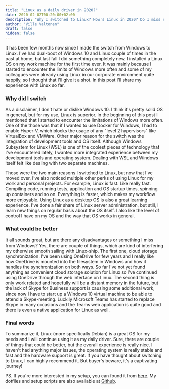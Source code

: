 ```yaml
---
title: "Linux as a daily driver in 2020?"
date: 2020-02-02T00:20:00+02:00
description: "Why I switched to Linux? How's Linux in 2020? Do I miss something from Windows? A short summary of my experiences with Linux as my daily driver."
author: "Ville Valtonen"
draft: false
hidden: false
---
```


It has been few months now since I made the switch from Windows to Linux. I've had dual-boot of Windows 10 and Linux couple of times in the past at home, but last fall I did something completely new, I installed a Linux OS on my work machine for the first time ever. It was mainly because I started to encounter the limits of Windows more often and some of my colleagues were already using Linux in our corporate environment quite happily, so I thought that I'll give it a shot. In this post I'll share my experience with Linux so far.

### Why did I switch

As a disclaimer, I don't hate or dislike Windows 10. I think it's pretty solid OS in general, but for my use, Linux is superior. In the beginning of this post I mentioned that I started to encounter the limitations of Windows more often. One of the those was that if I wanted to use Docker for Windows, I had to enable Hyper-V, which blocks the usage of any "level 2 hypervisors" like VirtualBox and VMWare. Other major reason for the switch was the integration of development tools and OS itself. Although Windows Subsystem for Linux (WSL) is one of the coolest pieces of technology that I've encountered lately, I wanted more integrated experience between my development tools and operating system. Dealing with WSL and Windows itself felt like dealing with two separate machines.

Those were the two main reasons I switched to Linux, but now that I've moved over, I've also noticed multiple other perks of using Linux for my work and personal projects. For example, Linux is fast. Like really fast. Compiling code, running tests, application and OS startup times, spinning up containers and so on. Everything is faster, which makes my workflow more enjoyable. Using Linux as a desktop OS is also a great learning experience. I've done a fair share of Linux server administration, but still, I learn new things on regular basis about the OS itself. I also like the level of control I have on my OS and the way that OS works in general.

### What could be better

It all sounds great, but are there any disadvantages or something I miss from Windows? Yes, there are couple of things, which are kind of interfering my otherwise smooth sailing with Linux-ship. The first one, cloud storage synchronization. I've been using OneDrive for few years and I really like how OneDrive is mounted into the filesystem in Windows and how it handles the synchronization on both ways. So far I've not yet found anything as convenient cloud storage solution for Linux so I've continued using OneDrive through the web interface on Linux. The second thing is only work related and hopefully will be a distant memory in the future, but the lack of Skype for Business support is causing some additional work, since now I have to start up a Windows 10 virtual machine to be able to attend a Skype-meeting. Luckily Microsoft Teams has started to replace Skype in many occasions and the Teams web application is quite good and there is even a native application for Linux as well.

### Final words

To summarize it, Linux (more specifically Debian) is a great OS for my needs and I will continue using it as my daily driver. Sure, there are couple of things that could be better, but the overall experience is really nice. I haven't had anything major issues, the operating system is really stable and fast and the hardware support is great. If you have thought about switching to Linux, I can highly recommend it. But buyer's beware, it's a captivating journey!

PS. If you're more interested in my setup, you can found it from [here](https://villevaltonen.fi/post/setup). My dotfiles and setup scripts are also available at [Github](https://github.com/villevaltonen/dotfiles).

